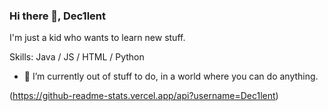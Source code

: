 ### Hi there 👋, Dec1lent
I'm just a kid who wants to learn new stuff.

Skills: Java / JS / HTML / Python

- 🔭 I’m currently out of stuff to do, in a world where you can do anything.

(https://github-readme-stats.vercel.app/api?username=Dec1lent)
